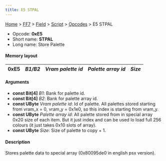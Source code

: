 ```yaml
---
title: E5 STPAL
---
```


[Home](/Main%20Page.md) > [FF7](/FF7.md) > [Field](/FF7/Field.md) > [Script](/FF7/Field/Script.md) > [Opcodes](/FF7/Field/Script/Opcodes.md) > E5 STPAL

-   Opcode: **0xE5**
-   Short name: **STPAL**
-   Long name: Store Palette

#### Memory layout

| 0xE5 | *B1/B2* | *Vram palette id* | *Palette array id* | *Size* |
|------|---------|-------------------|--------------------|--------|

#### Arguments

-   **const Bit\[4\]** *B1*: Bank for palette id.
-   **const Bit\[4\]** *B2*: Bank for palette array id.
-   **const UByte** *Vram palette id*: Id of palette. All palettes
    stored starting from vram\_x = 0, vram\_y = 0x1e0, so this index is
    starting from vram\_y.
-   **const UByte** *Palette array id*: All palette stored from in
    special array 0x20 size of each item. But it just index and can be
    used lo load full 256 colours (it just takes 0x10 slots of array).
-   **const UByte** *Size*: Size of palette to copy + 1.

#### Description

Stores palette data to special array (0x80095de0 in english psx
version).
